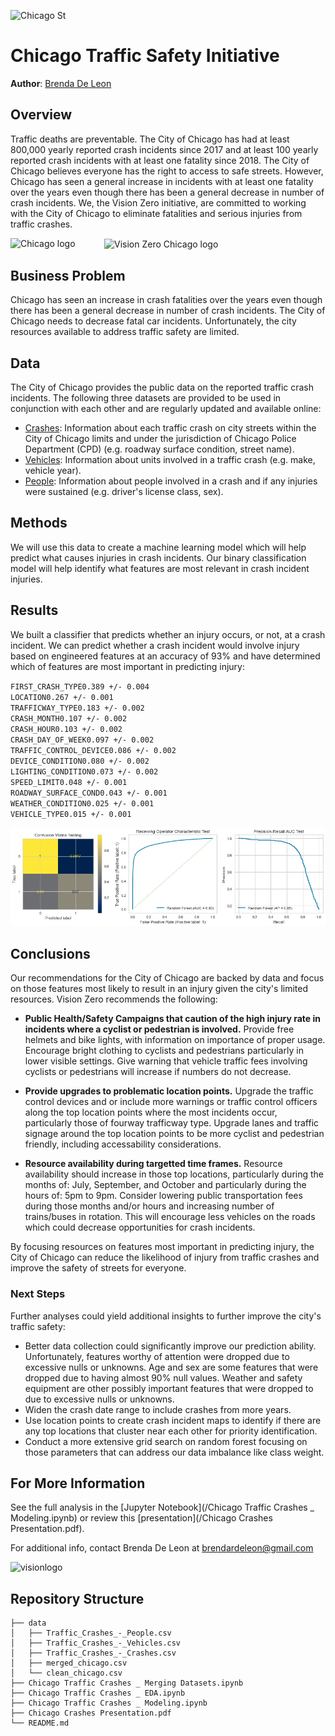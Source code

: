![Chicago St](https://s3-prod.chicagobusiness.com/north-mich-ave.jpg)

# Chicago Traffic Safety Initiative

**Author**: [Brenda De Leon](mailto:brendardeleon@gmail.com)

## Overview

Traffic deaths are preventable. The City of Chicago has had at least 800,000 yearly reported crash incidents since 2017 and at least 100 yearly reported crash incidents with at least one fatality since 2018. The City of Chicago believes everyone has the right to access to safe streets. However, Chicago has seen a general increase in incidents with at least one fatality over the years even though there has been a general decrease in number of crash incidents. We, the Vision Zero initiative, are committed to working with the City of Chicago to eliminate fatalities and serious injuries from traffic crashes. 

<img src="https://design.chicago.gov/assets/img/logo/LOGO-CHICAGO-horizontal.png" alt="Chicago logo" title="Chicago Logo" align="left" width="150" /> 
<img src="https://www.chicago.gov/content/dam/city/depts/cdot/CDOT%20Projects/VisionZero/VisionZeroLogo_Road_Horizontal_Long-01.png" alt="Vision Zero Chicago logo" title="Vision Zero Chicago Logo" align="center" width="275" />

## Business Problem

Chicago has seen an increase in crash fatalities over the years even though there has been a general decrease in number of crash incidents. The City of Chicago needs to decrease fatal car incidents. Unfortunately, the city resources available to address traffic safety are limited. 

## Data

The City of Chicago provides the public data on the reported traffic crash incidents. 
The following three datasets are provided to be used in conjunction with each other and are regularly updated and available online:

  - [Crashes](https://data.cityofchicago.org/Transportation/Traffic-Crashes-Crashes/85ca-t3if): Information about each traffic crash on city streets within the City of Chicago limits and under the jurisdiction of Chicago Police Department (CPD) (e.g. roadway surface condition, street name). 
  - [Vehicles](https://data.cityofchicago.org/Transportation/Traffic-Crashes-Vehicles/68nd-jvt3): Information about units involved in a traffic crash (e.g. make, vehicle year). 
  - [People](https://data.cityofchicago.org/Transportation/Traffic-Crashes-People/u6pd-qa9d): Information about people involved in a crash and if any injuries were sustained (e.g. driver's license class, sex).

## Methods

We will use this data to create a machine learning model which will help predict what causes injuries in crash incidents. Our binary classification model will help identify what features are most relevant in crash incident injuries.

## Results

We built a classifier that predicts whether an injury occurs, or not, at a crash incident. We can predict whether a crash incident would involve injury based on engineered features at an accuracy of 93% and have determined which of features are most important in predicting injury:

`FIRST_CRASH_TYPE0.389 +/- 0.004` <br> 
`LOCATION0.267 +/- 0.001` <br>
`TRAFFICWAY_TYPE0.183 +/- 0.002` <br>
`CRASH_MONTH0.107 +/- 0.002` <br>
`CRASH_HOUR0.103 +/- 0.002` <br>
`CRASH_DAY_OF_WEEK0.097 +/- 0.002` <br>
`TRAFFIC_CONTROL_DEVICE0.086 +/- 0.002` <br>
`DEVICE_CONDITION0.080 +/- 0.002` <br>
`LIGHTING_CONDITION0.073 +/- 0.002` <br>
`SPEED_LIMIT0.048 +/- 0.001` <br>
`ROADWAY_SURFACE_COND0.043 +/- 0.001` <br>
`WEATHER_CONDITION0.025 +/- 0.001` <br>
`VEHICLE_TYPE0.015 +/- 0.001`

![final model](/models.png)


## Conclusions

Our recommendations for the City of Chicago are backed by data and focus on those features most likely to result in an injury given the city's limited resources. Vision Zero recommends the following:

- **Public Health/Safety Campaigns that caution of the high injury rate in incidents where a cyclist or pedestrian is involved.** Provide free helmets and bike lights, with information on importance of proper usage. Encourage bright clothing to cyclists and pedestrians particularly in lower visible settings. Give warning that vehicle traffic fees involving cyclists or pedestrians will increase if numbers do not decrease.

- **Provide upgrades to problematic location points.** Upgrade the traffic control devices and or include more warnings or traffic control officers along the top location points where the most incidents occur, particularly those of fourway trafficway type. Upgrade lanes and traffic signage around the top location points to be more cyclist and pedestrian friendly, including accessability considerations.

- **Resource availability during targetted time frames.** Resource availability should increase in those top locations, particularly during the months of: July, September, and October and particularly during the hours of: 5pm to 9pm. Consider lowering public transportation fees during those months and/or hours and increasing number of trains/buses in rotation. This will encourage less vehicles on the roads which could decrease opportunities for crash incidents.

By focusing resources on features most important in predicting injury, the City of Chicago can reduce the likelihood of injury from traffic crashes and improve the safety of streets for everyone.

### Next Steps

Further analyses could yield additional insights to further improve the city's traffic safety:

- Better data collection could significantly improve our prediction ability. Unfortunately, features worthy of attention were dropped due to excessive nulls or unknowns. Age and sex are some features that were dropped due to having almost 90% null values. Weather and safety equipment are other possibly important features that were dropped to due to excessive nulls or unknowns.
- Widen the crash date range to include crashes from more years.
- Use location points to create crash incident maps to identify if there are any top locations that cluster near each other for priority identification.
- Conduct a more extensive grid search on random forest focusing on those parameters that can address our data imbalance like class weight.

## For More Information

See the full analysis in the [Jupyter Notebook](/Chicago Traffic Crashes _ Modeling.ipynb) or review this [presentation](/Chicago Crashes Presentation.pdf).

For additional info, contact Brenda De Leon at [brendardeleon@gmail.com](mailto:brendardeleon@gmail.com)

<img src="https://activetrans.org/busreports/wp-content/uploads/2015/04/vision_zero_logo.jpg" alt="visionlogo" style="width: 200px;"/>

## Repository Structure

```
├── data
│   ├── Traffic_Crashes_-_People.csv
│   ├── Traffic_Crashes_-_Vehicles.csv
│   ├── Traffic_Crashes_-_Crashes.csv
│   ├── merged_chicago.csv
│   └── clean_chicago.csv
├── Chicago Traffic Crashes _ Merging Datasets.ipynb
├── Chicago Traffic Crashes _ EDA.ipynb
├── Chicago Traffic Crashes _ Modeling.ipynb
├── Chicago Crashes Presentation.pdf
└── README.md
```

